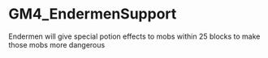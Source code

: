 # GM4_EndermenSupport
Endermen will give special potion effects to mobs within 25 blocks to make those mobs more dangerous
